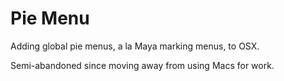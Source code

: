 # Pie Menu

Adding global pie menus, a la Maya marking menus, to OSX.  

Semi-abandoned since moving away from using Macs for work.  
